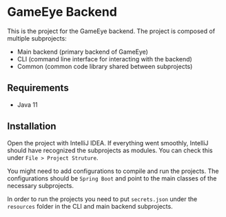 # GameEye Backend
This is the project for the GameEye backend. The project is composed of multiple subprojects:
* Main backend (primary backend of GameEye)
* CLI (command line interface for interacting with the backend)
* Common (common code library shared between subprojects)

## Requirements
* Java 11

## Installation
Open the project with IntelliJ IDEA. If everything went smoothly, IntelliJ should have recognized
the subprojects as modules. You can check this under `File > Project Struture`.

You might need to add configurations to compile and run the projects. The configurations should be
`Spring Boot` and point to the main classes of the necessary subprojects.

In order to run the projects you need to put `secrets.json` under the `resources` folder in
the CLI and main backend subprojects.
